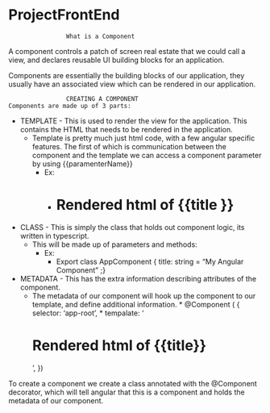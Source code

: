 # ProjectFrontEnd

					What is a Component 
A component controls a patch of screen real estate that we could call a view, and declares reusable UI building blocks for an application. 

Components are essentially the building blocks of our application, they usually have an associated view which can be rendered in our application. 


					CREATING A COMPONENT 
	Components are made up of 3 parts: 

* TEMPLATE - This is used to render the view for the application. This contains the HTML that needs to be rendered in the application. 
    * Template is pretty much just html code, with a few angular specific features. The first of which is communication between the component and the template we can access a component parameter by using {{paramenterName}}
        * Ex:
            * <h1> Rendered html of {{title }}</h1>
* CLASS - This is simply the class that holds out component logic, its written in typescript.
    * This will be made up of parameters and methods: 
        * Ex:
            * Export class AppComponent { title: string = “My Angular Component” ;}
* METADATA - This has the extra information describing attributes of the component. 
    * The metadata of our component will hook up the component to our template, and define additional information. 
                        * @Component ( { selector: ‘app-root’, 
                        * tempalate: ‘<h1> Rendered html of {{title}} </h1>’, })


To create a component we create a class annotated with the @Component decorator, which will tell angular that this is a component and holds the metadata of our component. 

